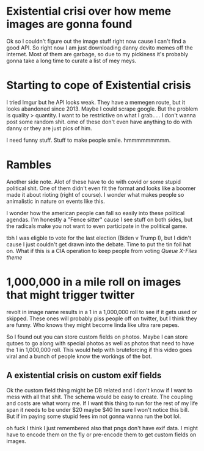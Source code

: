 # Existential crisi over how meme images are gonna found
Ok so I couldn't figure out the image stuff right now cause I can't find a good API. So right now I am just downloading danny devito memes off the internet. Most of them are garbage, so due to my pickiness it's probably gonna take a long time to curate a list of mey meys.

# Starting to cope of Existential crisis
I tried Imgur but he API looks weak. They have a memegen route, but it looks abandoned since 2013. Maybe I could scrape google. But the problem is quality > quantity. I want to be restrictive on what I grab..... I don't wanna post some random shit. ome of these don't even have anything to do with danny or they are just pics of him.

I need funny stuff. Stuff to make people smile. hmmmmmmmmm.

# Rambles
Another side note. Alot of these have to do with covid or some stupid political shit. One of them didn't even fit the format and looks like a boomer made it about rioting (right of course). I wonder what makes people so animalistic in nature on events like this.

I wonder how the american people can fall so easily into these political agendas. I'm honestly a "Fence sitter" cause I see stuff on both sides, but the radicals make you not want to even participate in the political game.

tbh I was eligble to vote for the last election (Biden v Trump I), but I didn't cause I just couldn't get drawn into the debate. Time to put the tin foil hat on. What if this is a CIA operation to keep people from voting *Queue X-Files theme*

# 1,000,000 in a mile roll on images that might trigger twitter
revolt in image name results in a 1 in a 1,000,000 roll to see if it gets used or skipped. These ones will probably piss people off on twitter, but I think they are funny. Who knows they might become linda like ultra rare pepes.


So I found out you can store custom fields on photos. Maybe I can store qutoes to go along with special photos as well as photos that need to have the 1 in 1,000,000 roll. This would help with bruteforcing if this video goes viral and a bunch of people know the workings of the bot.

## A existential crisis on custom exif fields
Ok the custom field thing might be DB related and I don't know if I want to mess with all that shit. The schema would be easy to create. The coupling and costs are what worry me. If I want this thing to run for the rest of my life span it needs to be under $20 maybe $40 Im sure I won't notice this bill. But if im paying some stupid fees im not gonna wanna run the bot lol.

oh fuck I think I just remembered also that pngs don't have exif data. I might have to encode them on the fly or pre-encode them to get custom fields on images.